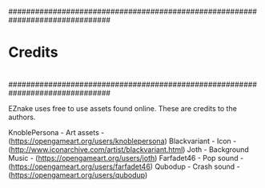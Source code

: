 ###############################################################################
#                                                                             #
#                                 Credits                                     #
#                                                                             #
###############################################################################

EZnake uses free to use assets found online. These are credits to the authors.

KnoblePersona - Art assets - (https://opengameart.org/users/knoblepersona)
Blackvariant - Icon - (http://www.iconarchive.com/artist/blackvariant.html)
Joth - Background Music - (https://opengameart.org/users/joth)
Farfadet46 - Pop sound - (https://opengameart.org/users/farfadet46)
Qubodup - Crash sound - (https://opengameart.org/users/qubodup)
